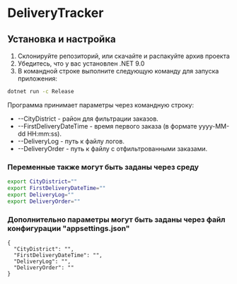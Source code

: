 # DeliveryTracker

## Установка и настройка

1. Склонируйте репозиторий, или скачайте и распакуйте архив проекта
2. Убедитесь, что у вас установлен .NET 9.0
3. В командной строке выполните следующую команду для запуска приложения:

```bash
dotnet run -c Release
```

Программа принимает параметры через командную строку:

- --CityDistrict - район для фильтрации заказов.
- --FirstDeliveryDateTime - время первого заказа (в формате yyyy-MM-dd HH:mm:ss).
- --DeliveryLog - путь к файлу логов.
- --DeliveryOrder - путь к файлу с отфильтрованными заказами.

### Переменные также могут быть заданы через среду

```bash
export CityDistrict=""
export FirstDeliveryDateTime=""
export DeliveryLog=""
export DeliveryOrder=""
```

### Дополнительно параметры могут быть заданы через файл конфигурации "appsettings.json"

```text
{
  "CityDistrict": "",
  "FirstDeliveryDateTime": "",
  "DeliveryLog": "",
  "DeliveryOrder": ""
}
```
